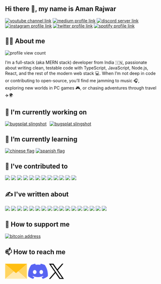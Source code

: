 ## Hi there 👋, my name is Aman Rajwar

[![youtube channel link](https://img.shields.io/badge/YouTube-FF0000?style=for-the-badge&logo=youtube&logoColor=white)](https://youtube.com/c/bobbyg603)
[![medium profile link](https://img.shields.io/badge/Medium-12100E?style=for-the-badge&logo=medium&logoColor=white)](https://medium.com/@bobbyg603)
[![discord server link](https://img.shields.io/badge/Discord-7289DA?style=for-the-badge&logo=discord&logoColor=white)](https://discord.gg/UxNXrBukjZ)
[![instagram profile link](https://img.shields.io/badge/Instagram-E4405F?style=for-the-badge&logo=instagram&logoColor=white)](https://instagram.com/bobbyg603)
[![twitter profile link](https://img.shields.io/badge/Twitter-1DA1F2?style=for-the-badge&logo=twitter&logoColor=white)](https://twitter.com/bobbyg603)
[![spotify profile link](https://img.shields.io/badge/Spotify-1ED760?&style=for-the-badge&logo=spotify&logoColor=white)](https://open.spotify.com/user/1268047170?si=70bd315ee3ba4c40)

## 🙋‍♂️ About me

![profile view count](https://komarev.com/ghpvc/?username=AmanRajwar)

I’m a full-stack (aka MERN stack) developer from India 🇮🇳, passionate about writing clean, testable code with TypeScript, JavaScript, Node.js, React, and the rest of the modern web stack 💻. When I’m not deep in code or contributing to open-source, you’ll find me jamming to music 🎧, exploring new worlds in PC games 🎮, or chasing adventures through travel ✈️🌍

## 🔭 I'm currently working on

[<img src="assets/bugsplat-slingshot-small.png" alt="bugsplat slingshot" height="150px">](https://github.com/BugSplat-Git)
[<img style="margin-left: 6.5px" src="assets/wdh-logo.png" alt="bugsplat slingshot" height="150px">](https://github.com/workingdevshero)

## 🌱 I’m currently learning

[![chinese flag](assets/chinese-flag-round.svg)](https://www.duolingo.com/profile/bobbyg603)
[![spanish flag](assets/spanish-flag-round.svg)](https://www.duolingo.com/profile/bobbyg603)

## 🔨 I've contributed to

[<img src="assets/bugsplat.png" height="50px">](https://github.com/BugSplat-Git)
[<img src="assets/angular.png" height="50px">](https://github.com/angular/angular/pulls?q=author%3Abobbyg603+)
[<img src="assets/supabase.png" height="50px">](https://github.com/supabase/supabase/pulls?q=author%3Abobbyg603+)
[<img src="assets/dt.png" height="50px">](https://github.com/DefinitelyTyped/DefinitelyTyped/pulls?q=author%3Abobbyg603)
[<img src="assets/ionic.png" height="50px">](https://github.com/ionic-team/ionic-docs/pulls?q=author%3Abobbyg603+)
[<img src="assets/ethereum.png" height="50px">](https://github.com/ethereum/ethereum-org-website/pulls?q=author%3Abobbyg603+)
[<img src="assets/ng-mocks.png" height="50px">](https://github.com/help-me-mom/ng-mocks/pulls?q=author%3Abobbyg603+)
[<img src="assets/swimlane.png" height="50px">](https://github.com/swimlane/ngx-charts/pulls?q=author%3Abobbyg603+)
[<img src="assets/hotjar.png" height="50px">](https://github.com/hotjar/hotjar-js/pulls?q=author%3Abobbyg603+)
[<img src="assets/sindre.png" height="50px">](https://github.com/sindresorhus/is-video/pulls?q=author%3Abobbyg603+)
[<img src="assets/hanzla.png" height="50px">](https://github.com/1hanzla100/developer-portfolio/pulls?q=author%3Abobbyg603)
[<img src="assets/georgipeltekov.png" height="50px">](https://github.com/georgipeltekov/ngx-file-drop/pulls?q=author%3Abobbyg603)

## ✍️ I've written about

[<img src="assets/super-forms.png" height="100px">](https://medium.com/itnext/angular-super-forms-password-confirmation-bd95906f220f)
[<img src="assets/form-control.png" height="100px">](https://medium.com/javascript-in-plain-english/how-to-build-a-custom-angular-formcontrol-12c92620790)
[<img src="assets/testing-tips.png" height="100px">](https://medium.com/itnext/angular-testing-tips-ng-mocks-7d9300443a9c)
[<img src="assets/ci-cd.jpg" height="100px">](https://medium.com/better-programming/ci-cd-for-angular-developers-be9a1485d22b)
[<img src="assets/lit-elements.jpg" height="100px">](https://medium.com/better-programming/how-to-build-a-web-component-with-lit-elements-d88684a46e56)
[<img src="assets/net-tools.jpg" height="100px">](https://medium.com/gitconnected/crash-course-in-net-tools-b2d84fd5074e)
[<img src="assets/nft.png" height="100px">](https://medium.com/gitconnected/nft-development-speedrun-8c64cdf77f6b)
[<img src="assets/file-uploads.png" height="100px">](https://medium.com/better-programming/file-uploads-with-angular-and-rxjs-34262b3450ae)
[<img src="assets/rxjs-in-the-wild.jpg" height="100px">](https://medium.com/javascript-in-plain-english/rxjs-in-the-wild-how-to-create-pop-up-alerts-69134162c8b2)
[<img src="assets/wdh.jpg" height="100px">](https://medium.com/workingdevshero/working-devs-hero-ad8697fe0ad8)
[<img src="assets/sidecar.jpg" height="100px">](https://medium.com/workingdevshero/productivity-power-ups-sidecar-c8c9237f4188)
[<img src="assets/qr-codes.png" height="100px">](https://medium.com/workingdevshero/adventures-in-ai-qr-codes-198d4f9b49b0)
[<img src="assets/ketone-iq.png" height="100px">](https://medium.com/workingdevshero/productivity-power-ups-ketone-iq-ec89b76ebb33)
[<img src="assets/wdh-sync-async.png" height="100px">](https://medium.com/workingdevshero/copilot-tips-sync-async-9ebbfcc393dc)
[<img src="assets/wdh-imports.png" height="100px">](https://medium.com/workingdevshero/copilot-tips-imports-fe288b1e6005)
[<img src="assets/wdh-ts-types.png" height="100px">](https://medium.com/workingdevshero/copilot-tips-typescript-types-3f04d7b899b4)
[<img src="assets/wdh-tsconfig.png" height="100px">](https://medium.com/workingdevshero/copilot-tips-tsconfig-6d24e1fba9c4)

## 💸 How to support me

[<img src="assets/bitcoin.png" alt="bitcoin address" width="180px">](https://www.blockchain.com/btc/address/bc1qpastlmflxq2tqc02pqr725cs7gwre2m46uxchg)

## 📫 How to reach me

[<img src="assets/envelope.png" height="50px">](mailto:bobbyg603@pm.me)
[<img src="assets/discord.png" height="50px">](https://discord.gg/UxNXrBukjZ)
[<img src="assets/x.png" height="50px">](https://x.com/bobbyg603)
